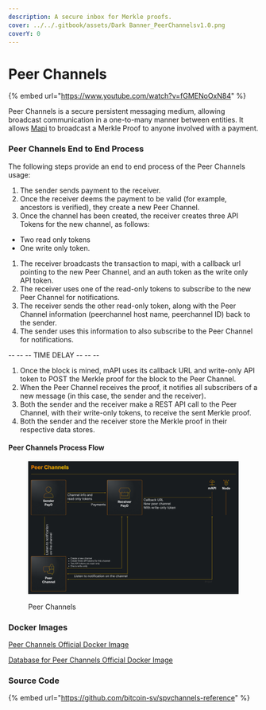 ```yaml
---
description: A secure inbox for Merkle proofs.
cover: ../../.gitbook/assets/Dark Banner_PeerChannelsv1.0.png
coverY: 0
---
```


# Peer Channels

{% embed url="https://www.youtube.com/watch?v=fGMENoOxN84" %}

Peer Channels is a secure persistent messaging medium, allowing broadcast communication in a one-to-many manner between entities. It allows [Mapi](../../resources/mapi.md) to broadcast a Merkle Proof to anyone involved with a payment.

### Peer Channels End to End Process

The following steps provide an end to end process of the Peer Channels usage:

1. The sender sends payment to the receiver.
2. Once the receiver deems the payment to be valid (for example, ancestors is verified), they create a new Peer Channel.
3. Once the channel has been created, the receiver creates three API Tokens for the new channel, as follows:

* Two read only tokens
* One write only token.

1. The receiver broadcasts the transaction to mapi, with a callback url pointing to the new Peer Channel, and an auth token as the write only API token.
2. The receiver uses one of the read-only tokens to subscribe to the new Peer Channel for notifications.
3. The receiver sends the other read-only token, along with the Peer Channel information (peerchannel host name, peerchannel ID) back to the sender.
4. The sender uses this information to also subscribe to the Peer Channel for notifications.

\-- -- -- TIME DELAY -- -- --

1. Once the block is mined, mAPI uses its callback URL and write-only API token to POST the Merkle proof for the block to the Peer Channel.
2. When the Peer Channel receives the proof, it notifies all subscribers of a new message (in this case, the sender and the receiver).
3. Both the sender and the receiver make a REST API call to the Peer Channel, with their write-only tokens, to receive the sent Merkle proof.
4. Both the sender and the receiver store the Merkle proof in their respective data stores.

#### Peer Channels Process Flow

<figure><img src="../../.gitbook/assets/Peer Channelsv1.0.png" alt=""><figcaption><p>Peer Channels</p></figcaption></figure>

### Docker Images

[Peer Channels Official Docker Image](https://hub.docker.com/r/bitcoinsv/spvchannels)

[Database for Peer Channels Official Docker Image](https://hub.docker.com/r/bitcoinsv/spvchannels-db)

### **Source Code**

{% embed url="https://github.com/bitcoin-sv/spvchannels-reference" %}
